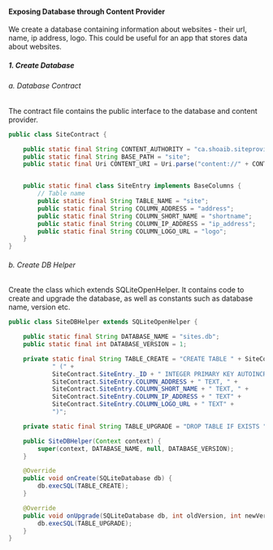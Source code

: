 #### Exposing Database through Content Provider

We create a database containing information about websites - their url, name, ip address, logo. This could be useful for an app that stores data about websites.

##### 1. Create Database
###### a. Database Contract
The contract file contains the public interface to the database and content provider.

```java
public class SiteContract {

    public static final String CONTENT_AUTHORITY = "ca.shoaib.siteprovider.sites";
    public static final String BASE_PATH = "site";
    public static final Uri CONTENT_URI = Uri.parse("content://" + CONTENT_AUTHORITY + "/" + BASE_PATH);


    public static final class SiteEntry implements BaseColumns {
        // Table name
        public static final String TABLE_NAME = "site";
        public static final String COLUMN_ADDRESS = "address";
        public static final String COLUMN_SHORT_NAME = "shortname";
        public static final String COLUMN_IP_ADDRESS = "ip_address";
        public static final String COLUMN_LOGO_URL = "logo";
    }
}
```

###### b. Create DB Helper
Create the class which extends SQLiteOpenHelper. It contains code to create and upgrade the database, as well as constants such as database name, version etc.

```java
public class SiteDBHelper extends SQLiteOpenHelper {

    public static final String DATABASE_NAME = "sites.db";
    public static final int DATABASE_VERSION = 1;

    private static final String TABLE_CREATE = "CREATE TABLE " + SiteContract.SiteEntry.TABLE_NAME +
            " (" +
            SiteContract.SiteEntry._ID + " INTEGER PRIMARY KEY AUTOINCREMENT, " +
            SiteContract.SiteEntry.COLUMN_ADDRESS + " TEXT, " +
            SiteContract.SiteEntry.COLUMN_SHORT_NAME + " TEXT, " +
            SiteContract.SiteEntry.COLUMN_IP_ADDRESS + " TEXT" +
            SiteContract.SiteEntry.COLUMN_LOGO_URL + " TEXT" +
            ")";

    private static final String TABLE_UPGRADE = "DROP TABLE IF EXISTS " + SiteContract.SiteEntry.TABLE_NAME;

    public SiteDBHelper(Context context) {
        super(context, DATABASE_NAME, null, DATABASE_VERSION);
    }

    @Override
    public void onCreate(SQLiteDatabase db) {
        db.execSQL(TABLE_CREATE);
    }

    @Override
    public void onUpgrade(SQLiteDatabase db, int oldVersion, int newVersion) {
        db.execSQL(TABLE_UPGRADE);
    }
}
```


